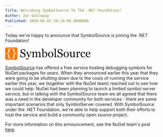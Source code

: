 ```yaml
---
Title: Welcoming SymbolSource To The .NET Foundation!
Author: Jon Galloway
Published: 2018-05-01 20:14:00.0000000
---
```

<p>Today we're happy to announce that SymbolSource is joining the .NET Foundation!</p>

<p><img alt="" src="assets/posts/symbolsource.png" /></p>

<p><a href="http://www.symbolsource.org/Public">SymbolSource</a> has offered a free service hosting debugging symbols for NuGet packages for years. When they announced earlier this year that they were going to be shutting down due to the costs of running the service earlier this year, we (together with the NuGet team) reached out to see how we could help. NuGet had been planning to launch a limited symbol server service, but in talking with the SymbolSource team we all agreed that there was a need in the developer community for both services - there are some important scenarios that only SymbolServer covered. With SymbolSource under the .NET Foundation, we're able to help support both their efforts to host the service and build a community open source project.</p>

<p>For more information on this announcement, see the NuGet team's post <a href="https://blog.nuget.org/20180501/Welcoming-SymbolSource-to-Dot-Net-Foundation.html">here</a>.</p>
